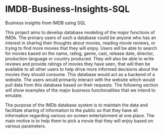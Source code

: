 # IMDB-Business-Insights-SQL
Business insights from IMDB using SQL

This project aims to develop database modeling of the major functions of IMDb. The primary users of such a database could be anyone who has an interest in sharing their thoughts about movies, reading movie reviews, or trying to find more movies that they will enjoy. Users will be able to search for movies based on the name, rating, genre, cast, release date, director, production language or country produced. They will also be able to write reviews and provide ratings of movies they have seen, that will then be available to all other users to help drive more informed decisions about the movies they should consume. This database would act as a backend of a website. The users would primarily interact with the website which would pull data from this database based on their requests. 
The following section will show examples of the major business functionalities that we intend to emulate. 

The purpose of the IMDb database system is to maintain the data and facilitate sharing of information to the public so that they have all information regarding various on-screen entertainment at one place. The main motive is to help them to pick a movie that they will enjoy based on various parameters.
